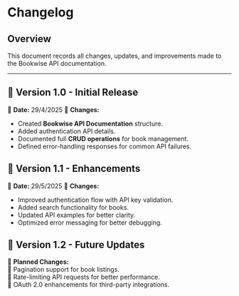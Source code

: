 # Changelog  

## Overview  
This document records all changes, updates, and improvements made to the Bookwise API documentation.  

---

## 📅 Version 1.0 - Initial Release  
📌 **Date:** 29/4/2025 
📝 **Changes:**  
- Created **Bookwise API Documentation** structure.  
- Added authentication API details.  
- Documented full **CRUD operations** for book management.  
- Defined error-handling responses for common API failures.  

## 📅 Version 1.1 - Enhancements  
📌 **Date:** 29/5/2025 
📝 **Changes:**  
- Improved authentication flow with API key validation.  
- Added search functionality for books.  
- Updated API examples for better clarity.  
- Optimized error messaging for better debugging. 

## 📅 Version 1.2 - Future Updates  
📌 **Planned Changes:**  
🚀 Pagination support for book listings.  
🚀 Rate-limiting API requests for better performance.  
🚀 OAuth 2.0 enhancements for third-party integrations.  


